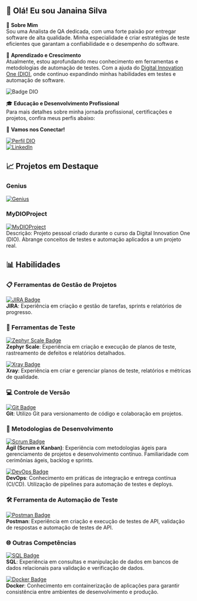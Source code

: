## 👋 Olá! Eu sou Janaina Silva

🌟 **Sobre Mim**  
Sou uma Analista de QA dedicada, com uma forte paixão por entregar software de alta qualidade. Minha especialidade é criar estratégias de teste eficientes que garantam a confiabilidade e o desempenho do software.

🌱 **Aprendizado e Crescimento**  
Atualmente, estou aprofundando meu conhecimento em ferramentas e metodologias de automação de testes. Com a ajuda do [Digital Innovation One (DIO)](https://www.digitalinnovation.one), onde continuo expandindo minhas habilidades em testes e automação de software.

![Badge DIO](https://img.shields.io/badge/Aluno%20DIO-30A3DC?style=for-the-badge&logo=digitalinnovation&logoColor=white)  

🎓 **Educação e Desenvolvimento Profissional**  
Para mais detalhes sobre minha jornada profissional, certificações e projetos, confira meus perfis abaixo:

🔗 **Vamos nos Conectar!**

[![Perfil DIO](https://img.shields.io/badge/-Meu%20Perfil%20na%20DIO-30A3DC?style=for-the-badge)](https://www.dio.me/users/janaina_silvaacademico_34341)  
[![LinkedIn](https://img.shields.io/badge/-LinkedIn-000?style=for-the-badge&logo=linkedin&logoColor=30A3DC)](https://linkedin.com/in/janainasl/)


## 📈 Projetos em Destaque

### Genius
[![Genius](https://img.shields.io/badge/Genius-FFBF00?style=flat&logo=github&logoColor=white)](https://github.com/ajanainasilva/Genius)  

### MyDIOProject
[![MyDIOProject](https://img.shields.io/badge/MyDIOProject-4B8BBE?style=flat&logo=github&logoColor=white)](https://github.com/ajanainasilva/MyDIOProject)  
Descrição: Projeto pessoal criado durante o curso da Digital Innovation One (DIO). Abrange conceitos de testes e automação aplicados a um projeto real.

## 📊 Habilidades

### 📋 Ferramentas de Gestão de Projetos
[![JIRA Badge](https://img.shields.io/badge/JIRA-0052CC?style=flat&logo=jira&logoColor=white)](https://www.atlassian.com/software/jira)  
**JIRA**: Experiência em criação e gestão de tarefas, sprints e relatórios de progresso.

### 🧪 Ferramentas de Teste
[![Zephyr Scale Badge](https://img.shields.io/badge/Zephyr%20Scale-0075A1?style=flat&logo=zephyr&logoColor=white)](https://www.getzephyr.com/)  
**Zephyr Scale**: Experiência em criação e execução de planos de teste, rastreamento de defeitos e relatórios detalhados.

[![Xray Badge](https://img.shields.io/badge/Xray-0078D4?style=flat&logo=xray&logoColor=white)](https://www.getxray.app/)  
**Xray**: Experiência em criar e gerenciar planos de teste, relatórios e métricas de qualidade.

### 💻 Controle de Versão
[![Git Badge](https://img.shields.io/badge/Git-F05032?style=flat&logo=git&logoColor=white)](https://git-scm.com/)  
**Git**: Utilizo Git para versionamento de código e colaboração em projetos.

### 🚀 Metodologias de Desenvolvimento
[![Scrum Badge](https://img.shields.io/badge/Scrum-0066CC?style=flat&logo=scrum&logoColor=white)](https://www.scrum.org/)  
**Ágil (Scrum e Kanban)**: Experiência com metodologias ágeis para gerenciamento de projetos e desenvolvimento contínuo. Familiaridade com cerimônias ágeis, backlog e sprints.

[![DevOps Badge](https://img.shields.io/badge/DevOps-009B77?style=flat&logo=devops&logoColor=white)](https://azure.microsoft.com/en-us/overview/devops/)  
**DevOps**: Conhecimento em práticas de integração e entrega contínua (CI/CD). Utilização de pipelines para automação de testes e deploys.

### 🛠️ Ferramenta de Automação de Teste
[![Postman Badge](https://img.shields.io/badge/Postman-FF6C37?style=flat&logo=postman&logoColor=white)](https://www.postman.com/)  
**Postman**: Experiência em criação e execução de testes de API, validação de respostas e automação de testes de API.

### 🌐 Outras Competências
[![SQL Badge](https://img.shields.io/badge/SQL-003B57?style=flat&logo=sql&logoColor=white)](https://www.microsoft.com/en-us/sql-server/sql-server-2019)  
**SQL**: Experiência em consultas e manipulação de dados em bancos de dados relacionais para validação e verificação de dados.

[![Docker Badge](https://img.shields.io/badge/Docker-2496ED?style=flat&logo=docker&logoColor=white)](https://www.docker.com/)  
**Docker**: Conhecimento em containerização de aplicações para garantir consistência entre ambientes de desenvolvimento e produção.


